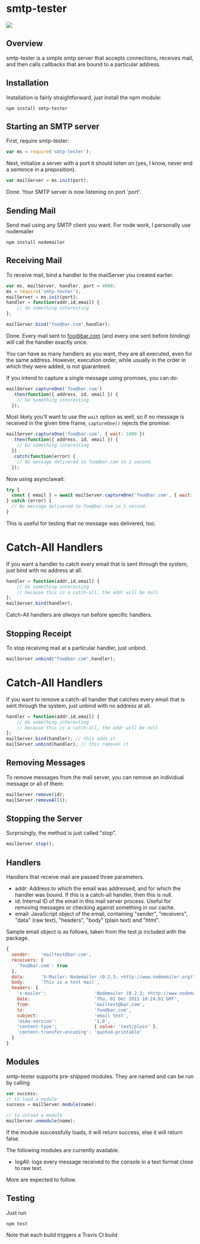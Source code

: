 smtp-tester 
===========

![](https://travis-ci.org/deitch/smtp-tester.svg?branch=master)

Overview
--------
smtp-tester is a simple smtp server that accepts connections, receives mail, and then calls callbacks that are bound to a particular address.

Installation
------------
Installation is fairly straightforward, just install the npm module:

    npm install smtp-tester

Starting an SMTP server
-----------------------
First, require smtp-tester:

````JavaScript
var ms = require('smtp-tester');
````

Next, initialize a server with a port it should listen on (yes, I know, never end a sentence in a preposition).

````JavaScript
var mailServer = ms.init(port);
````

Done. Your SMTP server is now listening on port 'port'.

Sending Mail
------------
Send mail using any SMTP client you want. For node work, I personally use nodemailer 

    npm install nodemailer

Receiving Mail
--------------
To receive mail, bind a handler to the mailServer you created earlier.

````JavaScript
var ms, mailServer, handler, port = 4000;
ms = require('smtp-tester');
mailServer = ms.init(port);
handler = function(addr,id,email) {
	// do something interesting
};

mailServer.bind("foo@bar.com",handler);
````

Done. Every mail sent to foo@bar.com (and every one sent before binding) will call the handler exactly once.

You can have as many handlers as you want, they are all executed, even for the same address. However, execution order, while usually in the order in which they were added, is not guaranteed.

If you intend to capture a single message using promises, you can do:

```js
mailServer.captureOne('foo@bar.com')
  .then(function({ address, id, email }) {
    // Do something interesting
  });
```

Most likely you'll want to use the `wait` option as well, so if no message is received
in the given time frame, `captureOne()` rejects the promise:

```js
mailServer.captureOne('foo@bar.com', { wait: 1000 })
  .then(function({ address, id, email }) {
    // Do something interesting
  })
  .catch(function(error) {
    // No message delivered to foo@bar.com in 1 second.
  });
```

Now using async/await:

```js
try {
  const { email } = await mailServer.captureOne('foo@bar.com', { wait: 1000 });
} catch (error) {
  // No message delivered to foo@bar.com in 1 second.
}
```

This is useful for testing that _no_ message was delivered, too.


# Catch-All Handlers
If you want a handler to catch every email that is sent through the system, just bind with no address at all.

````JavaScript
handler = function(addr,id,email) {
	// do something interesting
	// because this is a catch-all, the addr will be null
};
mailServer.bind(handler);
````

Catch-All handlers are *always* run before specific handlers.


Stopping Receipt
----------------
To stop receiving mail at a particular handler, just unbind.

````JavaScript
mailServer.unbind("foo@bar.com",handler);
````

# Catch-All Handlers
If you want to remove a catch-all handler that catches every email that is sent through the system, just unbind with no address at all.

````JavaScript
handler = function(addr,id,email) {
	// do something interesting
	// because this is a catch-all, the addr will be null
};
mailServer.bind(handler); // this adds it
mailServer.unbind(handler); // this removes it
````

Removing Messages
-----------------
To remove messages from the mail server, you can remove an individual message or all of them:

````JavaScript
mailServer.remove(id);
mailServer.removeAll();
````

Stopping the Server
-------------------
Surprisingly, the method is just called "stop".

````JavaScript
mailServer.stop();
````

Handlers
--------
Handlers that receive mail are passed three parameters.

* addr: Address to which the email was addressed, and for which the handler was bound. If this is a catch-all handler, then this is null.
* id: Internal ID of the email in this mail server process. Useful for removing messages or checking against something in our cache.
* email: JavaScript object of the email, containing "sender", "receivers", "data" (raw text), "headers", "body" (plain text) and "html".

Sample email object is as follows, taken from the test.js included with the package.

````JavaScript
{
  sender:    'mailtest@bar.com',
  receivers: {
    'foo@bar.com': true
  },
  data:      'X-Mailer: Nodemailer (0.2.3; +http://www.nodemailer.org)\r\nDate: Thu, 01 Dec 2011 10:24:01 GMT\r\nFrom: mailtest@bar.com\r\nTo: foo@bar.com\r\nSubject: email test\r\nMIME-Version: 1.0\r\nContent-Type: text/plain; charset=UTF-8\r\nContent-Transfer-Encoding: quoted-printable\r\n\r\nThis is a test mail',
  body:      'This is a test mail',
  headers: {
    'x-mailer':                  'Nodemailer (0.2.3; +http://www.nodemailer.org)',
    date:                        'Thu, 01 Dec 2011 10:24:01 GMT',
    from:                        'mailtest@bar.com',
    to:                          'foo@bar.com',
    subject:                     'email test',
    'mime-version':              '1.0',
    'content-type':              { value: 'text/plain' },
    'content-transfer-encoding': 'quoted-printable'
  }
}
````

Modules
-------
smtp-tester supports pre-shipped modules. They are named and can be run by calling

````JavaScript
var success;
// to load a module
success = mailServer.module(name);

// to unload a module
mailServer.unmodule(name);
````

If the module successfully loads, it will return success, else it will return false.

The following modules are currently available.

* logAll: logs every message received to the console in a text format close to raw text.

More are expected to follow.


Testing
-------
Just run

    npm test

Note that each build triggers a Travis CI build


